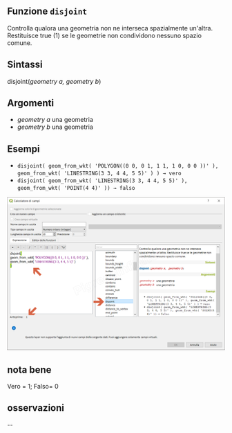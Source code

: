 ## Funzione `disjoint`

Controlla qualora una geometria non ne interseca spazialmente un'altra. Restituisce true (1) se le geometrie non condividono nessuno spazio comune.

## Sintassi

disjoint(_geometry a, geometry b_)

## Argomenti

* _geometry a_ una geometria
* _geometry b_ una geometria

## Esempi

* `disjoint( geom_from_wkt( 'POLYGON((0 0, 0 1, 1 1, 1 0, 0 0 ))' ), geom_from_wkt( 'LINESTRING(3 3, 4 4, 5 5)' ) ) → vero`
* `disjoint( geom_from_wkt( 'LINESTRING(3 3, 4 4, 5 5)' ), geom_from_wkt( 'POINT(4 4)' )) → falso`

![](/img/geometria/disjoint/disjoint1.png)

## nota bene

Vero = 1; Falso= 0

## osservazioni

--
